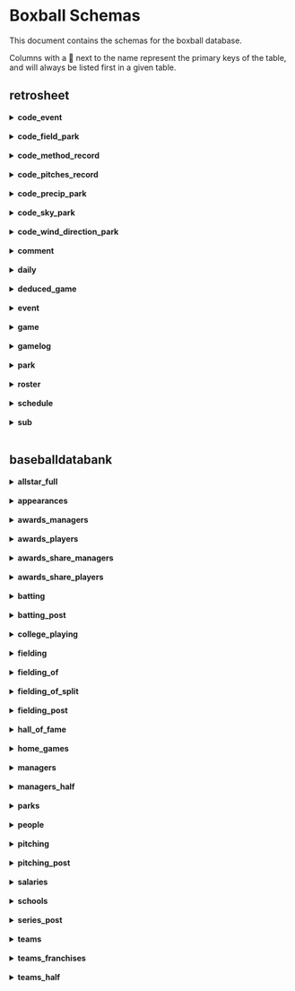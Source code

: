 # Boxball Schemas
This document contains the schemas for the boxball database.

Columns with a &#128273; next to the name represent the primary keys of the table, and will always be listed first in a given table.
## retrosheet
<details>
 <summary> <b>code_event</b></summary>

  ##### &#128273; code: smallint
  ##### description: varchar(30)
</details><br>
<details>
 <summary> <b>code_field_park</b></summary>

  ##### &#128273; code: smallint
  ##### description: varchar(30)
</details><br>
<details>
 <summary> <b>code_method_record</b></summary>

  ##### &#128273; code: smallint
  ##### description: varchar(30)
</details><br>
<details>
 <summary> <b>code_pitches_record</b></summary>

  ##### &#128273; code: smallint
  ##### description: varchar(30)
</details><br>
<details>
 <summary> <b>code_precip_park</b></summary>

  ##### &#128273; code: smallint
  ##### description: varchar(30)
</details><br>
<details>
 <summary> <b>code_sky_park</b></summary>

  ##### &#128273; code: smallint
  ##### description: varchar(30)
</details><br>
<details>
 <summary> <b>code_wind_direction_park</b></summary>

  ##### &#128273; code: smallint
  ##### description: varchar(30)
</details><br>
<details>
 <summary> <b>comment</b></summary>

  ##### &#128273; dummy_id: integer
  ##### game_id: char(12)
   >Game ID (home team ID + YYYYMMDD + doubleheader flag
  ##### event_id: smallint
   >Commented event number
  ##### comment: varchar(1638)
   >Comment text
  ##### ejected_person_id: varchar(256)
   >ID of ejected person
  ##### ejected_person_role_cd: varchar(256)
  ##### eject_umpire_id: varchar(256)
   >ID of umpire who ejected person
  ##### eject_reason: varchar(1639)
  ##### umpchange_inning: varchar(256)
  ##### umpchange_position: varchar(256)
  ##### umpchange_person_id: varchar(256)
   >ID of new umpire
</details><br>
<details>
 <summary> <b>daily</b></summary>

  ##### &#128273; dummy_id: integer
  ##### game_id: char(12)
   >Game ID (home team ID + YYYYMMDD + doubleheader flag
  ##### game_dt: date
   >Game date
  ##### game_ct: smallint
   >Doubleheader flag (0 - only game of day, 1 - first game of doubleheader, 2 - second game of doubleheader
  ##### appearance_dt: date
   >Player appearance date. Can be different from game date if the game was suspended and the player entered the game at the later date
  ##### team_id: char(3)
   >Team ID of player
  ##### player_id: char(8)
   >Player ID
  ##### slot_ct: smallint
   >Player lineup position
  ##### seq_ct: smallint
   >Player is nth person of game to play in that lineup slot
  ##### home_fl: boolean
   >Player is playing at home
  ##### opponent_id: char(3)
   >Team opponent ID
  ##### park_id: char(5)
   >Park ID
  ##### b_g: smallint
   >Games played
  ##### b_pa: smallint
   >Plate appearances
  ##### b_ab: smallint
   >At bats
  ##### b_r: smallint
   >Runs scored
  ##### b_h: smallint
   >Hits
  ##### b_tb: smallint
   >Total bases
  ##### b_2b: smallint
   >Doubles
  ##### b_3b: smallint
   >Triples
  ##### b_hr: smallint
   >Home runs
  ##### b_hr4: smallint
   >Grand slams
  ##### b_rbi: smallint
   >Runs batted in
  ##### b_gw: smallint
   >Game winning RBI
  ##### b_bb: smallint
   >Walks
  ##### b_ibb: smallint
   >Intentional walks
  ##### b_so: smallint
   >Strikeouts
  ##### b_gdp: smallint
   >Grounded into double plays
  ##### b_hp: smallint
   >Hit by pitches
  ##### b_sh: smallint
   >Sacrifice hits
  ##### b_sf: smallint
   >Sacrifice files
  ##### b_sb: smallint
   >Stolen bases
  ##### b_cs: smallint
   >Caught stealing
  ##### b_xi: smallint
   >Reached on interference
  ##### b_g_dh: smallint
   >Games as DH
  ##### b_g_ph: smallint
   >Games as pinch hitter
  ##### b_g_pr: smallint
   >Games as pinch runner
  ##### p_g: smallint
   >Games pitched
  ##### p_gs: smallint
   >Games as starting pitcher
  ##### p_cg: smallint
   >Complete games
  ##### p_sho: smallint
   >Shutouts
  ##### p_gf: smallint
   >Games finished
  ##### p_w: smallint
   >Wins
  ##### p_l: smallint
   >Losses
  ##### p_sv: smallint
   >Saves
  ##### p_out: smallint
   >Outs recorded
  ##### p_tbf: smallint
   >Total batters faced
  ##### p_ab: smallint
   >At bats against
  ##### p_r: smallint
   >Runs allowed
  ##### p_er: smallint
   >Earned runs allowed
  ##### p_h: smallint
   >Hits allowed
  ##### p_tb: smallint
   >Total bases allowed
  ##### p_2b: smallint
   >Doubles allowed
  ##### p_3b: smallint
   >Triples allowed
  ##### p_hr: smallint
   >Home runs allowed
  ##### p_hr4: smallint
   >Grand slams allowed
  ##### p_bb: smallint
   >Walks allowed
  ##### p_ibb: smallint
   >Intentional walks allowed
  ##### p_so: smallint
   >Strikeouts against
  ##### p_gdp: smallint
   >Grounded into double plays against
  ##### p_hp: smallint
   >Hit by pitches allowed
  ##### p_sh: smallint
   >Sacrifice hits allowed
  ##### p_sf: smallint
   >Sacrifice flies allowed
  ##### p_xi: smallint
   >Reached on interference allowed
  ##### p_wp: smallint
   >Wild pitches allowed
  ##### p_bk: smallint
   >Balks allowed
  ##### p_ir: smallint
   >Inherited runners
  ##### p_irs: smallint
   >Inherited runners scored
  ##### p_go: smallint
   >Groundouts recorded
  ##### p_ao: smallint
   >Fly ball outs recorded
  ##### p_pitch: smallint
   >Pitches thrown
  ##### p_strike: smallint
   >Strikes thrown
  ##### f_p_g: smallint
   >Appearances at pitcher
  ##### f_p_gs: smallint
   >Starts at pitcher
  ##### f_p_out: smallint
   >Outs played as pitcher
  ##### f_p_tc: smallint
   >Total chances as pitcher
  ##### f_p_po: smallint
   >Putouts as pitcher
  ##### f_p_a: smallint
   >Assists as pitcher
  ##### f_p_e: smallint
   >Errors as pitcher
  ##### f_p_dp: smallint
   >Double plays turned as pitcher
  ##### f_p_tp: smallint
   >Triple pays turned as pitcher
  ##### f_c_g: smallint
   >Appearances at catcher
  ##### f_c_gs: smallint
   >Starts at catcher
  ##### f_c_out: smallint
   >Outs played as catcher
  ##### f_c_tc: smallint
   >Total chances as catcher
  ##### f_c_po: smallint
   >Putouts as catcher
  ##### f_c_a: smallint
   >Assists as catcher
  ##### f_c_e: smallint
   >Errors as catcher
  ##### f_c_dp: smallint
   >Double plays turned as catcher
  ##### f_c_tp: smallint
   >Triple pays turned as catcher
  ##### f_c_pb: smallint
   >Passed balls
  ##### f_c_xi: smallint
   >Catcher's interference
  ##### f_1b_g: smallint
   >Appearances at first baseman
  ##### f_1b_gs: smallint
   >Starts at first baseman
  ##### f_1b_out: smallint
   >Outs played as first baseman
  ##### f_1b_tc: smallint
   >Total chances as first baseman
  ##### f_1b_po: smallint
   >Putouts as first baseman
  ##### f_1b_a: smallint
   >Assists as first baseman
  ##### f_1b_e: smallint
   >Errors as first baseman
  ##### f_1b_dp: smallint
   >Double plays turned as first baseman
  ##### f_1b_tp: smallint
   >Triple pays turned as first baseman
  ##### f_2b_g: smallint
   >Appearances at second baseman
  ##### f_2b_gs: smallint
   >Starts at second baseman
  ##### f_2b_out: smallint
   >Outs played as second baseman
  ##### f_2b_tc: smallint
   >Total chances as second baseman
  ##### f_2b_po: smallint
   >Putouts as second baseman
  ##### f_2b_a: smallint
   >Assists as second baseman
  ##### f_2b_e: smallint
   >Errors as second baseman
  ##### f_2b_dp: smallint
   >Double plays turned as second baseman
  ##### f_2b_tp: smallint
   >Triple pays turned as second baseman
  ##### f_3b_g: smallint
   >Appearances at third baseman
  ##### f_3b_gs: smallint
   >Starts at third baseman
  ##### f_3b_out: smallint
   >Outs played as third baseman
  ##### f_3b_tc: smallint
   >Total chances as third baseman
  ##### f_3b_po: smallint
   >Putouts as third baseman
  ##### f_3b_a: smallint
   >Assists as third baseman
  ##### f_3b_e: smallint
   >Errors as third baseman
  ##### f_3b_dp: smallint
   >Double plays turned as third baseman
  ##### f_3b_tp: smallint
   >Triple pays turned as third baseman
  ##### f_ss_g: smallint
   >Appearances at shortstop
  ##### f_ss_gs: smallint
   >Starts at shortstop
  ##### f_ss_out: smallint
   >Outs played as shortstop
  ##### f_ss_tc: smallint
   >Total chances as shortstop
  ##### f_ss_po: smallint
   >Putouts as shortstop
  ##### f_ss_a: smallint
   >Assists as shortstop
  ##### f_ss_e: smallint
   >Errors as shortstop
  ##### f_ss_dp: smallint
   >Double plays turned as shortstop
  ##### f_ss_tp: smallint
   >Triple pays turned as shortstop
  ##### f_lf_g: smallint
   >Appearances at left fielder
  ##### f_lf_gs: smallint
   >Starts at left fielder
  ##### f_lf_out: smallint
   >Outs played as left fielder
  ##### f_lf_tc: smallint
   >Total chances as left fielder
  ##### f_lf_po: smallint
   >Putouts as left fielder
  ##### f_lf_a: smallint
   >Assists as left fielder
  ##### f_lf_e: smallint
   >Errors as left fielder
  ##### f_lf_dp: smallint
   >Double plays turned as left fielder
  ##### f_lf_tp: smallint
   >Triple pays turned as left fielder
  ##### f_cf_g: smallint
   >Appearances at center fielder
  ##### f_cf_gs: smallint
   >Starts at center fielder
  ##### f_cf_out: smallint
   >Outs played as center fielder
  ##### f_cf_tc: smallint
   >Total chances as center fielder
  ##### f_cf_po: smallint
   >Putouts as center fielder
  ##### f_cf_a: smallint
   >Assists as center fielder
  ##### f_cf_e: smallint
   >Errors as center fielder
  ##### f_cf_dp: smallint
   >Double plays turned as center fielder
  ##### f_cf_tp: smallint
   >Triple pays turned as center fielder
  ##### f_rf_g: smallint
   >Appearances at right fielder
  ##### f_rf_gs: smallint
   >Starts at right fielder
  ##### f_rf_out: smallint
   >Outs played as right fielder
  ##### f_rf_tc: smallint
   >Total chances as right fielder
  ##### f_rf_po: smallint
   >Putouts as right fielder
  ##### f_rf_a: smallint
   >Assists as right fielder
  ##### f_rf_e: smallint
   >Errors as right fielder
  ##### f_rf_dp: smallint
   >Double plays turned as right fielder
  ##### f_rf_tp: smallint
   >Triple pays turned as right fielder
</details><br>
<details>
 <summary> <b>deduced_game</b></summary>

  ##### &#128273; game_id: char(12)
   >Game ID (home team ID + YYYYMMDD + doubleheader flag
</details><br>
<details>
 <summary> <b>event</b></summary>

  ##### &#128273; game_id: char(12)
   >Game ID (home team ID + YYYYMMDD + doubleheader flag
  ##### &#128273; event_id: integer
   >Event number of game
  ##### away_team_id: char(3)
   >Visiting Team
  ##### inn_ct: smallint
   >Inning
  ##### bat_home_id: boolean
   >Home team is batting
  ##### outs_ct: smallint
   >Outs (0-2)
  ##### balls_ct: smallint
   >Balls (0-3)
  ##### strikes_ct: smallint
   >Strikes (0-2
  ##### pitch_seq_tx: varchar(30)
   >Pitch sequence
  ##### away_score_ct: smallint
   >Away score
  ##### home_score_ct: smallint
   >Home score
  ##### bat_id: char(8)
   >Batter ID
  ##### bat_hand_cd: char(1)
   >Batter handedness
  ##### resp_bat_id: char(8)
   >ID of batter charged with event
  ##### resp_bat_hand_cd: char(1)
   >Handedness of batter charged with event
  ##### pit_id: char(8)
   >Pitcher ID
  ##### pit_hand_cd: char(1)
   >Pitcher handedness
  ##### resp_pit_id: char(8)
   >ID of pitcher charged with event
  ##### resp_pit_hand_cd: char(1)
   >Handedness of pitcher charged with event
  ##### pos2_fld_id: char(8)
   >Catcher ID
  ##### pos3_fld_id: char(8)
   >First baseman ID
  ##### pos4_fld_id: char(8)
   >Second baseman ID
  ##### pos5_fld_id: char(8)
   >Third baseman ID
  ##### pos6_fld_id: char(8)
   >Shortstop ID
  ##### pos7_fld_id: char(8)
   >Left fielder ID
  ##### pos8_fld_id: char(8)
   >Center fielder ID
  ##### pos9_fld_id: char(8)
   >Right fielder ID
  ##### base1_run_id: char(8)
   >ID of runner on first
  ##### base2_run_id: char(8)
   >ID of runner on second
  ##### base3_run_id: char(8)
   >ID of runner on third
  ##### event_tx: varchar(128)
   >Event text (in scoring shorthand
  ##### leadoff_fl: boolean
   >Batter is leading off the inning
  ##### ph_fl: boolean
   >Batter is pinch-hitting
  ##### bat_fld_cd: smallint
   >Defensive position of batter (10 for DH, 11 for PH, 12 for PR
  ##### bat_lineup_id: smallint
   >Lineup position (1-9)
  ##### event_cd: smallint
   >Event code (join table `code_event` for descriptions
  ##### bat_event_fl: boolean
   >Event is related to the batter
  ##### ab_fl: boolean
   >Event is an at-bat
  ##### h_fl: smallint
   >Event is a hit
  ##### sh_fl: boolean
   >Event is a sacrifice hit
  ##### sf_fl: boolean
   >Event is a sacrifice fly
  ##### event_outs_ct: smallint
   >Outs recorded on event (0-3)
  ##### dp_fl: boolean
   >Event is a double play
  ##### tp_fl: boolean
   >Event is a triple play
  ##### rbi_ct: smallint
   >Runs batted in on event
  ##### wp_fl: boolean
   >Event is a wild pitch
  ##### pb_fl: boolean
   >Event is a passed ball
  ##### fld_cd: smallint
   >Position id of event fielder
  ##### battedball_cd: char(1)
   >Batted ball code (P - pop-up, G - ground ball, F - fly ball, L - line drive
  ##### bunt_fl: boolean
   >Event is a bunt
  ##### foul_fl: boolean
   >Event is a foul ball
  ##### battedball_loc_tx: varchar(5)
   >Hit location code (see https://www.retrosheet.org/location.htm)
  ##### err_ct: smallint
   >Number of errors recorded during event
  ##### err1_fld_cd: smallint
   >Position code of fielder committing first error during event
  ##### err1_cd: char(1)
   >First error type (T - throwing, F - fielding)
  ##### err2_fld_cd: smallint
   >Position code of fielder committing second error during event
  ##### err2_cd: char(1)
   >Second error type (T - throwing, F - fielding)
  ##### err3_fld_cd: smallint
   >Position code of fielder committing third error during event
  ##### err3_cd: char(1)
   >Third error type (T - throwing, F - fielding)
  ##### bat_dest_id: smallint
   >Destination of batter after event (0 - putout, 1-3 - bases, 4 - scored asearned run, 5 - scored as unearned, 6 - scored as unearned to team earned to pitcher)
  ##### run1_dest_id: smallint
   >Destination of runner on first after event (0 - putout, 1-3 - bases, 4 - scored as earned run, 5 - scored as unearned, 6 - scored as unearned to team earned to pitcher)
  ##### run2_dest_id: smallint
   >Destination of runner on second after event (0 - putout, 1-3 - bases, 4 - scored as earned run, 5 - scored as unearned, 6 - scored as unearned to team earned to pitcher)
  ##### run3_dest_id: smallint
   >Destination of runner on third after event (0 - putout, 1-3 - bases, 4 - scored as earned run, 5 - scored as unearned, 6 - scored as unearned to team earned to pitcher)
  ##### bat_play_tx: varchar(15)
   >Fielding play on batter
  ##### run1_play_tx: varchar(15)
   >Fielding play on runner on first
  ##### run2_play_tx: varchar(15)
   >Fielding play on runner on second
  ##### run3_play_tx: varchar(15)
   >Fielding play on runner on third
  ##### run1_sb_fl: boolean
   >Runner on first steals base
  ##### run2_sb_fl: boolean
   >Runner on second steals base
  ##### run3_sb_fl: boolean
   >Runner on third steals base
  ##### run1_cs_fl: boolean
   >Runner on first caught stealing
  ##### run2_cs_fl: boolean
   >Runner on second caught stealing
  ##### run3_cs_fl: boolean
   >Runner on third caught stealing
  ##### run1_pk_fl: boolean
   >Runner on first picked off
  ##### run2_pk_fl: boolean
   >Runner on second picked off
  ##### run3_pk_fl: boolean
   >Runner on third picked off
  ##### run1_resp_pit_id: char(8)
   >ID of pitcher charged with runner on first
  ##### run2_resp_pit_id: char(8)
   >ID of pitcher charged with runner on second
  ##### run3_resp_pit_id: char(8)
   >ID of pitcher charged with runner on third
  ##### game_new_fl: boolean
   >Start of game flag
  ##### game_end_fl: boolean
   >End of game flag
  ##### pr_run1_fl: boolean
   >Pinch-runner on first
  ##### pr_run2_fl: boolean
   >Pinch-runner on second
  ##### pr_run3_fl: boolean
   >Runner on third
  ##### removed_for_pr_run1_id: char(8)
   >ID of former runner on first removed for pinch-runner
  ##### removed_for_pr_run2_id: char(8)
   >ID of former runner on second removed for pinch-runner
  ##### removed_for_pr_run3_id: char(8)
   >ID of former runner on third removed for pinch-runner
  ##### removed_for_ph_bat_id: char(8)
   >ID of former batter removed for pinch-hitter
  ##### removed_for_ph_bat_fld_cd: integer
   >Position code of batter removed for pinch-hitter
  ##### po1_fld_cd: smallint
   >Position code of fielder with first putout
  ##### po2_fld_cd: smallint
   >Position code of fielder with second putout
  ##### po3_fld_cd: smallint
   >Position code of fielder with third putout
  ##### ass1_fld_cd: smallint
   >Position code of fielder with first assist
  ##### ass2_fld_cd: smallint
   >Position code of fielder with second assist
  ##### ass3_fld_cd: smallint
   >Position code of fielder with third assist
  ##### ass4_fld_cd: smallint
   >Position code of fielder with fourth assist
  ##### ass5_fld_cd: smallint
   >Position code of fielder with fifth assist
  ##### home_team_id: char(3)
   >Home team ID
  ##### bat_team_id: char(3)
   >Batting team ID
  ##### fld_team_id: char(3)
   >Fielding team ID
  ##### bat_last_id: smallint
   >Half inning (differs from batting team if home team bats first)
  ##### inn_new_fl: boolean
   >Start of half-inning flag
  ##### inn_end_fl: boolean
   >End of half-inning flag
  ##### start_bat_score_ct: smallint
   >Runs scored by batting team (prior to this event)
  ##### start_fld_score_ct: smallint
   >Runs scored by fielding team
  ##### inn_runs_ct: smallint
   >Runs scored in this half-inning (prior to this event)
  ##### game_pa_ct: smallint
   >Batting team PA total (prior to this event)
  ##### inn_pa_ct: smallint
   >Half-inning PA total (prior to this event)
  ##### pa_new_fl: boolean
   >Event is the start of a plate appearance
  ##### pa_trunc_fl: boolean
   >Event is a truncated plate appearance
  ##### start_bases_cd: smallint
   >Base state at start of event (0-7, binary value is flags for runners on third, second, and first left-to-right)
  ##### end_bases_cd: smallint
   >Base state end of event (0-7, binary value is flags for runners on third, second, and first left-to-right)
  ##### bat_start_fl: boolean
   >Batter started game
  ##### resp_bat_start_fl: boolean
   >Result-charged batter is a starter
  ##### bat_on_deck_id: char(8)
   >ID of batter on deck
  ##### bat_in_hold_id: char(8)
   >Id of batter in the hole
  ##### pit_start_fl: boolean
   >Pitcher started game
  ##### resp_pit_start_fl: boolean
   >Result-charged pitcher started game
  ##### run1_fld_cd: smallint
   >Defensive position code of runner on first
  ##### run1_lineup_cd: smallint
   >Lineup position of runner on first
  ##### run1_origin_event_id: smallint
   >Event number on which runner on first reached base
  ##### run2_fld_cd: smallint
   >Defensive position code of runner on second
  ##### run2_lineup_cd: smallint
   >Lineup position of runner on second
  ##### run2_origin_event_id: smallint
   >Event number on which runner on second reached base
  ##### run3_fld_cd: smallint
   >Defensive position code of runner on third
  ##### run3_lineup_cd: smallint
   >Lineup position of runner on third
  ##### run3_origin_event_id: smallint
   >Event number on which runner on third reached base
  ##### run1_resp_cat_id: char(8)
   >ID of responsible catcher for runner on first
  ##### run2_resp_cat_id: char(8)
   >ID of responsible catcher for runner on second
  ##### run3_resp_cat_id: char(8)
   >ID of responsible catcher for runner on third
  ##### pa_ball_ct: smallint
   >Number of balls in plate appearance
  ##### pa_called_ball_ct: smallint
   >Number of called balls in plate appearance
  ##### pa_intent_ball_ct: smallint
   >Number of intentional balls in plate appearance
  ##### pa_pitchout_ball_ct: smallint
   >Number of pitchouts in plate appearance
  ##### pa_hitbatter_ball_ct: smallint
   >Number of pitches hitting batter in plate appearance
  ##### pa_other_ball_ct: smallint
   >Number of other balls in plate appearance
  ##### pa_strike_ct: smallint
   >Number of strikes in plate appearance
  ##### pa_called_strike_ct: smallint
   >Number of called strikes in plate appearance
  ##### pa_swingmiss_strike_ct: smallint
   >Number of swing-and-miss strikes in plate appearance
  ##### pa_foul_strike_ct: smallint
   >Number of foul balls in plate appearance
  ##### pa_inplay_strike_ct: smallint
   >Number of balls in play in plate appearance
  ##### pa_other_strike_ct: smallint
   >Number of other strikes in plate appearance
  ##### event_runs_ct: smallint
   >Number of runs on play
  ##### fld_id: char(8)
   >ID of player fielding batted ball
  ##### base2_force_fl: boolean
   >Event has force play at second
  ##### base3_force_fl: boolean
   >Event has force play at third
  ##### base4_force_fl: boolean
   >Event has force play at home
  ##### bat_safe_err_fl: boolean
   >Event has batter safe on an error
  ##### bat_fate_id: smallint
   >Ultimate fate of batter (see `dest_id` cols for code meaning
  ##### run1_fate_id: smallint
   >Ultimate fate of runner on first (see `dest_id` cols for code meaning
  ##### run2_fate_id: smallint
   >Ultimate fate of runner on second (see `dest_id` cols for code meaning
  ##### run3_fate_id: smallint
   >Ultimate fate of runner on third (see `dest_id` cols for code meaning
  ##### fate_runs_ct: smallint
   >Additional runs scored in half inning after this event
  ##### ass6_fld_cd: smallint
   >Position code of fielder with sixth assist
  ##### ass7_fld_cd: smallint
   >Position code of fielder with seventh assist
  ##### ass8_fld_cd: smallint
   >Position code of fielder with eighth assist
  ##### ass9_fld_cd: smallint
   >Position code of fielder with ninth assist
  ##### ass10_fld_cd: smallint
   >Position code of fielder with tenth assist
  ##### unknown_out_exc_fl: boolean
   >Unknown fielding credit flag
  ##### uncertain_play_exc_fl: boolean
   >Uncertain play flag
</details><br>
<details>
 <summary> <b>game</b></summary>

  ##### &#128273; game_id: char(12)
   >Game ID (home team ID + YYYYMMDD + doubleheader flag
  ##### game_dt: date
   >Game date
  ##### game_ct: smallint
   >Doubleheader flag (0 - only game of day, 1 - first game of doubleheader, 2 - second game of doubleheader
  ##### game_dy: varchar(9)
   >Day of week
  ##### start_game_tm: smallint
   >Game start time (12HMM coded as integer, eg 1015 for 10:15 PM)
  ##### dh_fl: varchar(1)
   >DH used
  ##### daynight_park_cd: varchar(1)
   >D - day game, N - night game
  ##### away_team_id: char(3)
   >Away team ID
  ##### home_team_id: char(3)
   >Home team ID
  ##### park_id: varchar(5)
   >Park ID
  ##### away_start_pit_id: char(8)
   >Away team starting pitcher ID
  ##### home_start_pit_id: char(8)
   >Home team starting pitcher ID
  ##### base4_ump_id: varchar(32)
   >Home plate umpire ID
  ##### base1_ump_id: varchar(32)
   >First base umpire ID
  ##### base2_ump_id: varchar(32)
   >Second base umpire ID
  ##### base3_ump_id: varchar(32)
   >Third base umpire ID
  ##### lf_ump_id: char(8)
   >Left field umpire ID
  ##### rf_ump_id: char(8)
   >Right field umpire ID
  ##### attend_park_ct: integer
   >Attendance
  ##### scorer_record_id: varchar(50)
   >Scorekeeper
  ##### translator_record_id: varchar(50)
   >Translator
  ##### inputter_record_id: varchar(50)
   >Inputter
  ##### input_record_ts: varchar(20)
   >Date and time of record input
  ##### edit_record_ts: varchar(20)
   >Date and time of Most recent record edit
  ##### method_record_cd: varchar(1)
   >How the game was scored (join `code_method_record` for details
  ##### pitches_record_cd: varchar(1)
   >Highest detail of pitches recorded (join `code_pitches_record` for details). Note that many games with pitch detail do not have that info for all events, so pitch totals may not be accurate.
  ##### temp_park_ct: smallint
   >Park temperature in degrees F (0 if unknown)
  ##### wind_direction_park_cd: smallint
   >Wind direction park code (join `code_wind_direction_park` for details)
  ##### wind_speed_park_ct: smallint
   >Wind speed in miles per hour (-1 if unknown)
  ##### field_park_cd: smallint
   >Park field condition code (join `code_field_park` for details)
  ##### precip_park_cd: smallint
   >Park precipitation code (join `code_precip_park` for details
  ##### sky_park_cd: smallint
   >Park sky condition code (join `code_sky_park` for details
  ##### minutes_game_ct: smallint
   >Length of game in minutes
  ##### inn_ct: smallint
   >Length of game in innings
  ##### away_score_ct: smallint
   >Away team final score
  ##### home_score_ct: smallint
   >Home team final score
  ##### away_hits_ct: smallint
   >Away team hits
  ##### home_hits_ct: smallint
   >Home team hits
  ##### away_err_ct: smallint
   >Away team errors
  ##### home_err_ct: smallint
   >Home team errors
  ##### away_lob_ct: smallint
   >Away team left on base
  ##### home_lob_ct: smallint
   >Home team left on base
  ##### win_pit_id: char(8)
   >ID of winning pitcher
  ##### lose_pit_id: char(8)
   >ID of losing pitcher
  ##### save_pit_id: char(8)
   >ID of saving pitcher
  ##### gwrbi_bat_id: char(8)
   >ID of batter wit game-winning RBI
  ##### away_lineup1_bat_id: char(8)
   >ID of away team starting batter in lineup position 1
  ##### away_lineup1_fld_cd: smallint
   >Fielding position code of away team starting batter in lineup position 1
  ##### away_lineup2_bat_id: char(8)
   >ID of away team starting batter in lineup position 2
  ##### away_lineup2_fld_cd: smallint
   >Fielding position code of away team starting batter in lineup position 2
  ##### away_lineup3_bat_id: char(8)
   >ID of away team starting batter in lineup position 3
  ##### away_lineup3_fld_cd: smallint
   >Fielding position code of away team starting batter in lineup position 3
  ##### away_lineup4_bat_id: char(8)
   >ID of away team starting batter in lineup position 4
  ##### away_lineup4_fld_cd: smallint
   >Fielding position code of away team starting batter in lineup position 4
  ##### away_lineup5_bat_id: char(8)
   >ID of away team starting batter in lineup position 5
  ##### away_lineup5_fld_cd: smallint
   >Fielding position code of away team starting batter in lineup position 5
  ##### away_lineup6_bat_id: char(8)
   >ID of away team starting batter in lineup position 6
  ##### away_lineup6_fld_cd: smallint
   >Fielding position code of away team starting batter in lineup position 6
  ##### away_lineup7_bat_id: char(8)
   >ID of away team starting batter in lineup position 7
  ##### away_lineup7_fld_cd: smallint
   >Fielding position code of away team starting batter in lineup position 7
  ##### away_lineup8_bat_id: char(8)
   >ID of away team starting batter in lineup position 8
  ##### away_lineup8_fld_cd: smallint
   >Fielding position code of away team starting batter in lineup position 8
  ##### away_lineup9_bat_id: char(8)
   >ID of away team starting batter in lineup position 9
  ##### away_lineup9_fld_cd: smallint
   >Fielding position code of away team starting batter in lineup position 9
  ##### home_lineup1_bat_id: char(8)
   >ID of home team starting batter in lineup position 1
  ##### home_lineup1_fld_cd: smallint
   >Fielding position code of home team starting batter in lineup position 1
  ##### home_lineup2_bat_id: char(8)
   >ID of home team starting batter in lineup position 2
  ##### home_lineup2_fld_cd: smallint
   >Fielding position code of home team starting batter in lineup position 2
  ##### home_lineup3_bat_id: char(8)
   >ID of home team starting batter in lineup position 3
  ##### home_lineup3_fld_cd: smallint
   >Fielding position code of home team starting batter in lineup position 3
  ##### home_lineup4_bat_id: char(8)
   >ID of home team starting batter in lineup position 4
  ##### home_lineup4_fld_cd: smallint
   >Fielding position code of home team starting batter in lineup position 4
  ##### home_lineup5_bat_id: char(8)
   >ID of home team starting batter in lineup position 5
  ##### home_lineup5_fld_cd: smallint
   >Fielding position code of home team starting batter in lineup position 5
  ##### home_lineup6_bat_id: char(8)
   >ID of home team starting batter in lineup position 6
  ##### home_lineup6_fld_cd: smallint
   >Fielding position code of home team starting batter in lineup position 6
  ##### home_lineup7_bat_id: char(8)
   >ID of home team starting batter in lineup position 7
  ##### home_lineup7_fld_cd: smallint
   >Fielding position code of home team starting batter in lineup position 7
  ##### home_lineup8_bat_id: char(8)
   >ID of home team starting batter in lineup position 8
  ##### home_lineup8_fld_cd: smallint
   >Fielding position code of home team starting batter in lineup position 8
  ##### home_lineup9_bat_id: char(8)
   >ID of home team starting batter in lineup position 9
  ##### home_lineup9_fld_cd: smallint
   >Fielding position code of home team starting batter in lineup position 9
  ##### away_finish_pit_id: char(8)
   >Away team finishing pitcher
  ##### home_finish_pit_id: char(8)
   >Home team finishing pitcher
  ##### away_team_league_id: char(1)
   >Away team league (1 char ID)
  ##### home_team_league_id: char(1)
   >Home team league (1 char ID)
  ##### away_team_game_ct: smallint
   >Away team game number
  ##### home_team_game_ct: smallint
   >Home team game number
  ##### outs_ct: smallint
   >Length of game in outs
  ##### completion_tx: varchar(26)
   >Information on completion of game
  ##### forfeit_tx: varchar(26)
   >Information on forfeit of game
  ##### protest_tx: varchar(26)
   >Information on protest of game
  ##### away_line_tx: varchar(26)
   >Away team linescore
  ##### home_line_tx: varchar(26)
   >Home team linescore
  ##### away_ab_ct: smallint
   >Away team at bats
  ##### away_2b_ct: smallint
   >Away team doubles
  ##### away_3b_ct: smallint
   >Away team triples
  ##### away_hr_ct: smallint
   >Away team home runs
  ##### away_bi_ct: smallint
   >Away team runs batted in
  ##### away_sh_ct: smallint
   >Away team sacrifice hits
  ##### away_sf_ct: smallint
   >Away team sacrifice flies
  ##### away_hp_ct: smallint
   >Away team hit by pitches
  ##### away_bb_ct: smallint
   >Away team walks
  ##### away_ibb_ct: smallint
   >Away team intentional walks
  ##### away_so_ct: smallint
   >Away team strikeouts
  ##### away_sb_ct: smallint
   >Away team stolen bases
  ##### away_cs_ct: smallint
   >Away team caught stealing
  ##### away_gdp_ct: smallint
   >Away team grounded into double plays
  ##### away_xi_ct: smallint
   >Away team reached on interference
  ##### away_pitcher_ct: smallint
   >Away team number of pitchers used
  ##### away_er_ct: smallint
   >Away team individual earned runs
  ##### away_ter_ct: smallint
   >Away team team earned runs
  ##### away_wp_ct: smallint
   >Away team wild pitches
  ##### away_bk_ct: smallint
   >Away team balks
  ##### away_po_ct: smallint
   >Away team putouts
  ##### away_a_ct: smallint
   >Away team assists
  ##### away_pb_ct: smallint
   >Away team passed balls
  ##### away_dp_ct: smallint
   >Away team double plays turned
  ##### away_tp_ct: smallint
   >Away team triple plays turned
  ##### home_ab_ct: smallint
   >Home team at bats
  ##### home_2b_ct: smallint
   >Home team doubles
  ##### home_3b_ct: smallint
   >Home team triples
  ##### home_hr_ct: smallint
   >Home team home runs
  ##### home_bi_ct: smallint
   >Home team runs batted in
  ##### home_sh_ct: smallint
   >Home team sacrifice hits
  ##### home_sf_ct: smallint
   >Home team sacrifice flies
  ##### home_hp_ct: smallint
   >Home team hit by pitches
  ##### home_bb_ct: smallint
   >Home team walks
  ##### home_ibb_ct: smallint
   >Home team intentional walks
  ##### home_so_ct: smallint
   >Home team strikeouts
  ##### home_sb_ct: smallint
   >Home team stolen bases
  ##### home_cs_ct: smallint
   >Home team caught stealing
  ##### home_gdp_ct: smallint
   >Home team grounded into double plays
  ##### home_xi_ct: smallint
   >Home team reached on interference
  ##### home_pitcher_ct: smallint
   >Home team number of pitchers used
  ##### home_er_ct: smallint
   >Home team individual earned runs
  ##### home_ter_ct: smallint
   >Home team team earned runs
  ##### home_wp_ct: smallint
   >Home team wild pitches
  ##### home_bk_ct: smallint
   >Home team balks
  ##### home_po_ct: smallint
   >Home team putouts
  ##### home_a_ct: smallint
   >Home team assists
  ##### home_pb_ct: smallint
   >Home team passed balls
  ##### home_dp_ct: smallint
   >Home team double plays turned
  ##### home_tp_ct: smallint
   >Home team triple plays turned
  ##### ump_home_name_tx: varchar(26)
   >Home plate umpire name
  ##### ump_1b_name_tx: varchar(26)
   >First base umpire name
  ##### ump_2b_name_tx: varchar(26)
   >Second base umpire name
  ##### ump_3b_name_tx: varchar(26)
   >Third base umpire name
  ##### ump_lf_name_tx: varchar(26)
   >Left field umpire name
  ##### ump_rf_name_tx: varchar(26)
   >Right field umpire name
  ##### away_manager_id: char(8)
   >Away manager ID
  ##### away_manager_name_tx: varchar(26)
   >Away manager name
  ##### home_manager_id: char(8)
   >Home manager ID
  ##### home_manager_name_tx: varchar(26)
   >Home manager name
  ##### win_pit_name_tx: varchar(26)
   >Wining pitcher name
  ##### lose_pit_name_tx: varchar(26)
   >Losing pitcher name
  ##### save_pit_name_tx: varchar(26)
   >Saving pitcher name
  ##### goahead_rbi_id: char(8)
   >ID of batter with goahead RBI
  ##### goahead_rbi_name_tx: varchar(26)
   >Name of batter with goahead RBI
  ##### away_lineup1_bat_name_tx: varchar(26)
   >Name of away team batter in lineup position 1
  ##### away_lineup2_bat_name_tx: varchar(26)
   >Name of away team batter in lineup position 2
  ##### away_lineup3_bat_name_tx: varchar(26)
   >Name of away team batter in lineup position 3
  ##### away_lineup4_bat_name_tx: varchar(26)
   >Name of away team batter in lineup position 4
  ##### away_lineup5_bat_name_tx: varchar(26)
   >Name of away team batter in lineup position 5
  ##### away_lineup6_bat_name_tx: varchar(26)
   >Name of away team batter in lineup position 6
  ##### away_lineup7_bat_name_tx: varchar(26)
   >Name of away team batter in lineup position 7
  ##### away_lineup8_bat_name_tx: varchar(26)
   >Name of away team batter in lineup position 8
  ##### away_lineup9_bat_name_tx: varchar(26)
   >Name of home team batter in lineup position 9
  ##### home_lineup1_bat_name_tx: varchar(26)
   >Name of home team batter in lineup position 1
  ##### home_lineup2_bat_name_tx: varchar(26)
   >Name of home team batter in lineup position 2
  ##### home_lineup3_bat_name_tx: varchar(26)
   >Name of home team batter in lineup position 3
  ##### home_lineup4_bat_name_tx: varchar(26)
   >Name of home team batter in lineup position 4
  ##### home_lineup5_bat_name_tx: varchar(26)
   >Name of home team batter in lineup position 5
  ##### home_lineup6_bat_name_tx: varchar(26)
   >Name of home team batter in lineup position 6
  ##### home_lineup7_bat_name_tx: varchar(26)
   >Name of home team batter in lineup position 7
  ##### home_lineup8_bat_name_tx: varchar(26)
   >Name of home team batter in lineup position 8
  ##### home_lineup9_bat_name_tx: varchar(26)
   >Name of home team batter in lineup position 9
  ##### add_info_tx: varchar(26)
   >Additional information
  ##### acq_info_tx: varchar(26)
   >Acquisition information
</details><br>
<details>
 <summary> <b>gamelog</b></summary>

  ##### &#128273; date: date
   >Game date
  ##### &#128273; double_header: char(1)
   >
        Number of game:
         "0" -- a single game
         "1" -- the first game of a double (or triple) header
                including separate admission doubleheaders
         "2" -- the second game of a double (or triple) header
                including separate admission doubleheaders
         "3" -- the third game of a triple-header
         "A" -- the first game of a double-header involving 3 teams
         "B" -- the second game of a double-header involving 3 teams
         
  ##### &#128273; visiting_team: char(3)
   >Visiting team ID
  ##### &#128273; home_team: char(3)
   >Home team ID
  ##### day_of_week: char(3)
   >Day of week (3 char abbreviation)
  ##### visiting_team_league: char(2)
   >Away team league ID
  ##### visiting_team_game_number: smallint
   >Away team game number
  ##### home_team_league: char(2)
   >Home team league ID
  ##### home_team_game_number: smallint
   >Home team game number
  ##### visitor_runs_scored: smallint
   >Away team runs scored
  ##### home_runs_score: smallint
   >Home team runs scored
  ##### length_in_outs: smallint
   >Game length in outs
  ##### day_night: char(1)
   >D - day game, N - night game
  ##### completion_info: varchar(23)
   >
        Completion information.  If the game was completed at a
        later date (either due to a suspension or an upheld protest)
        this field will include:
            "yyyymmdd,park,vs,hs,len" Where
        yyyymmdd -- the date the game was completed
        park -- the park ID where the game was completed
        vs -- the visitor score at the time of interruption
        hs -- the home score at the time of interruption
        len -- the length of the game in outs at time of interruption
        All the rest of the information in the record refers to the
        entire game.
        
  ##### forfeit_info: varchar(3)
   >V - forfeited to away team, H - forfeited to home team, T - ruled a no-decision
  ##### protest_info: varchar(3)
   >P - protested by unidentified team, V - disallowed protest by away team, H - disallowed protest by home team, X - upheld protest by away team, Y - upheld protest by home team
  ##### park_id: char(5)
   >Park ID
  ##### attendance: integer
   >Attendance
  ##### duration: smallint
   >Time of game in minutes
  ##### vistor_line_score: varchar(26)
   >Away team line score, e.g. 010000(10)0x
  ##### home_line_score: varchar(26)
   >Home team line score, e.g. 010000(10)0x
  ##### visitor_ab: smallint
   >Away team at bats
  ##### visitor_h: smallint
   >Away team hits
  ##### visitor_d: smallint
   >Away team doubles
  ##### visitor_t: smallint
   >Away team triples
  ##### visitor_hr: smallint
   >Away team home runs
  ##### visitor_rbi: smallint
   >Away team runs batted in
  ##### visitor_sh: smallint
   >Away team sacrifice hits (may include sac flies before 1954)
  ##### visitor_sf: smallint
   >Away team sacrifice flies (since 1954)
  ##### visitor_hbp: smallint
   >Away team hit by pitches
  ##### visitor_bb: smallint
   >Away team walks
  ##### visitor_ibb: smallint
   >Away team intentional walks
  ##### visitor_k: smallint
   >Away team strikeouts
  ##### visitor_sb: smallint
   >Away team stolen bases
  ##### visitor_cs: smallint
   >Away team caught stealing
  ##### visitor_gdp: smallint
   >Away team grounded into double plays
  ##### visitor_ci: smallint
   >Away team reached on interference
  ##### visitor_lob: smallint
   >Away team left on base
  ##### visitor_pitchers: smallint
   >Away team pitchers used
  ##### visitor_er: smallint
   >Away team individual earned runs allowed
  ##### visitor_ter: smallint
   >Away team team earned runs allowed
  ##### visitor_wp: smallint
   >Away team wild pitches allowed
  ##### visitor_balks: smallint
   >Away team balks allowed
  ##### visitor_po: smallint
   >Away team putouts
  ##### visitor_a: smallint
   >Away team assists
  ##### visitor_e: smallint
   >Away team errors
  ##### visitor_passed: smallint
   >Away team passed balls
  ##### visitor_db: smallint
   >Away team double plays turned
  ##### visitor_tp: smallint
   >Away team triple plays turned
  ##### home_ab: smallint
   >Home team at bats
  ##### home_h: smallint
   >Home team hits
  ##### home_d: smallint
   >Home team doubles
  ##### home_t: smallint
   >Home team triples
  ##### home_hr: smallint
   >Home team home runs
  ##### home_rbi: smallint
   >Home team runs batted in
  ##### home_sh: smallint
   >Home team sacrifice hits (may include sac flies before 1954)
  ##### home_sf: smallint
   >Home team sacrifice flies (since 1954)
  ##### home_hbp: smallint
   >Home team hit by pitches
  ##### home_bb: smallint
   >Home team walks
  ##### home_ibb: smallint
   >Home team intentional walks
  ##### home_k: smallint
   >Home team strikeouts
  ##### home_sb: smallint
   >Home team stolen bases
  ##### home_cs: smallint
   >Home team caught stealing
  ##### home_gdp: smallint
   >Home team grounded into double plays
  ##### home_ci: smallint
   >Home team reached on interference
  ##### home_lob: smallint
   >Home team left on base
  ##### home_pitchers: smallint
   >Home team pitchers used
  ##### home_er: smallint
   >Home team individual earned runs allowed
  ##### home_ter: smallint
   >Home team team earned runs allowed
  ##### home_wp: smallint
   >Home team wild pitches allowed
  ##### home_balks: smallint
   >Home team balks allowed
  ##### home_po: smallint
   >Home team putouts
  ##### home_a: smallint
   >Home team assists
  ##### home_e: smallint
   >Home team errors
  ##### home_passed: smallint
   >Home team passed balls
  ##### home_db: smallint
   >Home team double plays turned
  ##### home_tp: smallint
   >Home team triple plays turned
  ##### umpire_h_id: char(8)
   >Home plate umpire ID
  ##### umpire_h_name: varchar(32)
   >Home plate umpire name
  ##### umpire_1b_id: char(8)
   >First base umpire ID
  ##### umpire_1b_name: varchar(32)
   >First base umpire name
  ##### umpire_2b_id: char(8)
   >Second base umpire ID
  ##### umpire_2b_name: varchar(32)
   >Second base umpire name
  ##### umpire_3b_id: char(8)
   >Third base umpire ID
  ##### umpire_3b_name: varchar(32)
   >Third base umpire name
  ##### umpire_lf_id: char(8)
   >Left field umpire ID
  ##### umpire_lf_name: varchar(32)
   >Left field umpire name
  ##### umpire_rf_id: char(8)
   >Right field umpire ID
  ##### umpire_rf_name: varchar(32)
   >Right field umpire name
  ##### visitor_manager_id: char(8)
   >Away team manager ID
  ##### visitor_manager_name: varchar(32)
   >Away team manager name
  ##### home_manager_id: char(8)
   >Home team manager ID
  ##### home_manager_name: varchar(32)
   >Home team manager name
  ##### winning_pitcher_id: char(8)
   >Winning pitcher ID
  ##### winning_pitcher_name: varchar(32)
   >Winning pitcher name
  ##### losing_pitcher_id: char(8)
   >Losing pitcher ID
  ##### losing_pitcher_name: varchar(32)
   >Losing pitcher name
  ##### saving_pitcher_id: char(8)
   >Saving pitcher ID
  ##### saving_pitcher_name: varchar(32)
   >Saving pitcher name
  ##### game_winning_rbi_id: char(8)
   >Game-winning RBI ID
  ##### game_winning_rbi_name: varchar(32)
   >Game-winning RBI name
  ##### visitor_starting_pitcher_id: char(8)
   >Away team starting pitcher ID
  ##### visitor_starting_pitcher_name: varchar(32)
   >Away team starting pitcher name
  ##### home_starting_pitcher_id: char(8)
   >Home team starting pitcher ID
  ##### home_starting_pitcher_name: varchar(32)
   >Home team starting pitcher name
  ##### visitor_batting_1_player_id: char(8)
   >Away team lineup slot 1 starting player ID
  ##### visitor_batting_1_name: varchar(32)
   >Away team lineup slot 1 starting player name
  ##### visitor_batting_1_position: smallint
   >Away team lineup slot 1 starting player fielding position
  ##### visitor_batting_2_player_id: char(8)
   >Away team lineup slot 2 starting player ID
  ##### visitor_batting_2_name: varchar(32)
   >Away team lineup slot 2 starting player name
  ##### visitor_batting_2_position: smallint
   >Away team lineup slot 2 starting player fielding position
  ##### visitor_batting_3_player_id: char(8)
   >Away team lineup slot 3 starting player ID
  ##### visitor_batting_3_name: varchar(32)
   >Away team lineup slot 3 starting player name
  ##### visitor_batting_3_position: smallint
   >Away team lineup slot 3 starting player fielding position
  ##### visitor_batting_4_player_id: char(8)
   >Away team lineup slot 4 starting player ID
  ##### visitor_batting_4_name: varchar(32)
   >Away team lineup slot 4 starting player name
  ##### visitor_batting_4_position: smallint
   >Away team lineup slot 4 starting player fielding position
  ##### visitor_batting_5_player_id: char(8)
   >Away team lineup slot 5 starting player ID
  ##### visitor_batting_5_name: varchar(32)
   >Away team lineup slot 5 starting player name
  ##### visitor_batting_5_position: smallint
   >Away team lineup slot 5 starting player fielding position
  ##### visitor_batting_6_player_id: char(8)
   >Away team lineup slot 6 starting player ID
  ##### visitor_batting_6_name: varchar(32)
   >Away team lineup slot 6 starting player name
  ##### visitor_batting_6_position: smallint
   >Away team lineup slot 6 starting player fielding position
  ##### visitor_batting_7_player_id: char(8)
   >Away team lineup slot 7 starting player ID
  ##### visitor_batting_7_name: varchar(32)
   >Away team lineup slot 7 starting player name
  ##### visitor_batting_7_position: smallint
   >Away team lineup slot 7 starting player fielding position
  ##### visitor_batting_8_player_id: char(8)
   >Away team lineup slot 8 starting player ID
  ##### visitor_batting_8_name: varchar(32)
   >Away team lineup slot 8 starting player name
  ##### visitor_batting_8_position: smallint
   >Away team lineup slot 8 starting player fielding position
  ##### visitor_batting_9_player_id: char(8)
   >Away team lineup slot 9 starting player ID
  ##### visitor_batting_9_name: varchar(32)
   >Away team lineup slot 9 starting player name
  ##### visitor_batting_9_position: smallint
   >Away team lineup slot 9 starting player fielding position
  ##### home_batting_1_player_id: char(8)
   >Home team lineup slot 1 starting player ID
  ##### home_batting_1_name: varchar(32)
   >Home team lineup slot 1 starting player name
  ##### home_batting_1_position: smallint
   >Home team lineup slot 1 starting player fielding position
  ##### home_batting_2_player_id: char(8)
   >Home team lineup slot 2 starting player ID
  ##### home_batting_2_name: varchar(32)
   >Home team lineup slot 2 starting player name
  ##### home_batting_2_position: smallint
   >Home team lineup slot 2 starting player fielding position
  ##### home_batting_3_player_id: char(8)
   >Home team lineup slot 3 starting player ID
  ##### home_batting_3_name: varchar(32)
   >Home team lineup slot 3 starting player name
  ##### home_batting_3_position: smallint
   >Home team lineup slot 3 starting player fielding position
  ##### home_batting_4_player_id: char(8)
   >Home team lineup slot 4 starting player ID
  ##### home_batting_4_name: varchar(32)
   >Home team lineup slot 4 starting player name
  ##### home_batting_4_position: smallint
   >Home team lineup slot 4 starting player fielding position
  ##### home_batting_5_player_id: char(8)
   >Home team lineup slot 5 starting player ID
  ##### home_batting_5_name: varchar(32)
   >Home team lineup slot 5 starting player name
  ##### home_batting_5_position: smallint
   >Home team lineup slot 5 starting player fielding position
  ##### home_batting_6_player_id: char(8)
   >Home team lineup slot 6 starting player ID
  ##### home_batting_6_name: varchar(32)
   >Home team lineup slot 6 starting player name
  ##### home_batting_6_position: smallint
   >Home team lineup slot 6 starting player fielding position
  ##### home_batting_7_player_id: char(8)
   >Home team lineup slot 7 starting player ID
  ##### home_batting_7_name: varchar(32)
   >Home team lineup slot 7 starting player name
  ##### home_batting_7_position: smallint
   >Home team lineup slot 7 starting player fielding position
  ##### home_batting_8_player_id: char(8)
   >Home team lineup slot 8 starting player ID
  ##### home_batting_8_name: varchar(32)
   >Home team lineup slot 8 starting player name
  ##### home_batting_8_position: smallint
   >Home team lineup slot 8 starting player fielding position
  ##### home_batting_9_player_id: char(8)
   >Home team lineup slot 9 starting player ID
  ##### home_batting_9_name: varchar(32)
   >Home team lineup slot 9 starting player name
  ##### home_batting_9_position: smallint
   >Home team lineup slot 9 starting player fielding position
  ##### additional_info: varchar(128)
   >
        Additional information.  This is a grab-bag of informational
              items that might not warrant a field on their own.  The field
              is alpha-numeric. Some items are represented by tokens such as:
                 "HTBF" -- home team batted first.
                 Note: if "HTBF" is specified it would be possible to see
                 something like "01002000x" in the visitor's line score.
              Changes in umpire positions during a game will also appear in
              this field.  These will be in the form:
                 umpchange,inning,umpPosition,umpid with the latter three
                 repeated for each umpire.
              These changes occur with umpire injuries, late arrival of
              umpires or changes from completion of suspended games. Details
              of suspended games are in field `completion_information`.
        
  ##### acquisition_info: char(1)
   >Y - complete game information, N - no game information, D - game derived from box score and game story, P - portions of game information
</details><br>
<details>
 <summary> <b>park</b></summary>

  ##### &#128273; park_id: char(5)
   >Park ID
  ##### name: varchar(41)
   >Park name
  ##### aka: varchar(55)
   >Common park alias
  ##### city: varchar(17)
   >City
  ##### state: varchar(9)
   >State
  ##### start_date: varchar(10)
   >First game
  ##### end_date: varchar(10)
   >Last game
  ##### league: char(2)
   >League ID
  ##### notes: varchar(54)
   >Misc. notes
</details><br>
<details>
 <summary> <b>roster</b></summary>

  ##### &#128273; year: integer
   >Year of roster
  ##### &#128273; player_id: char(8)
   >Player ID
  ##### &#128273; team_id: char(3)
   >Team ID
  ##### &#128273; position: varchar(2)
   >Primary fielding position
  ##### last_name: varchar(32)
   >Player last name
  ##### first_name: varchar(32)
   >Player first name
  ##### bats: char(1)
   >Bat handedness
  ##### throws: char(1)
   >Throw handedness
</details><br>
<details>
 <summary> <b>schedule</b></summary>

  ##### &#128273; date: date
   >Scheduled game date
  ##### &#128273; home_team: char(3)
   >Home team ID
  ##### &#128273; home_team_game_number: integer
   >Home team game number
  ##### double_header: smallint
   >Doubleheader flag (0 - only game of day, 1 - first game of doubleheader, 2 - second game of doubleheader
  ##### day_of_week: char(3)
   >Day of week (3 letter abbreviation
  ##### visiting_team: char(3)
   >Away team ID
  ##### visiting_team_league: char(2)
   >Away team league ID
  ##### visiting_team_game_number: smallint
   >Away team game number
  ##### home_team_league: char(2)
   >Home team league ID
  ##### day_night: char(1)
   >D - day, N - night
  ##### postponement_indicator: varchar(120)
   >
        This field will contain one or more phrases related to the game if it was
        not played as scheduled. If there is more than one phrase, they are separated
        by a semi-colon (";"). There are three possible outcomes for games not played
        on the originally scheduled date:
        -- The game was played on another date
        -- The game was played on the original date but at another site
        -- The game was not played
        
  ##### makeup_dates: varchar(120)
   >
        This field will contain a makeup date if the postponed game was played at
        another time or place. If an attempt was known to have been made on a date but
        postponed again, that date will be listed. In that case, there will be a second
        date for the date when the game was actually played, in this form: "20150428;
        20150528" For the note about a team folding, the team code is one of the
        standard Retrosheet team IDs. The same is true for the team played as note.
        Often, the two of these are combined in one field.
        
</details><br>
<details>
 <summary> <b>sub</b></summary>

  ##### &#128273; dummy_id: integer
  ##### game_id: char(12)
   >Game ID (home team ID + YYYYMMDD + doubleheader flag
  ##### inn_ct: smallint
   >Inning of substitution
  ##### bat_home_id: smallint
   >Is home team batting (-1 for N/A)
  ##### sub_id: char(8)
   >Player ID of substitute
  ##### sub_home_id: boolean
   >Is the home team making the substitution
  ##### sub_lineup_id: smallint
   >Lineup position of substitution
  ##### sub_fld_cd: smallint
   >Fielding position of substitution
  ##### removed_id: char(8)
   >ID of removed player
  ##### removed_fld_cd: smallint
   >Fielding position of removed player
  ##### event_id: smallint
   >Event number in which substitution occurred
</details><br>


## baseballdatabank
<details>
 <summary> <b>allstar_full</b></summary>

  ##### &#128273; dummy_id: integer
  ##### player_id: varchar(9)
  ##### year_id: smallint
  ##### game_num: smallint
  ##### game_id: varchar(12)
  ##### team_id: varchar(3)
  ##### lg_id: varchar(2)
  ##### gp: smallint
  ##### starting_pos: smallint
</details><br>
<details>
 <summary> <b>appearances</b></summary>

  ##### &#128273; year_id: smallint
  ##### &#128273; team_id: varchar(3)
  ##### &#128273; player_id: varchar(9)
  ##### lg_id: varchar(2)
  ##### g_all: smallint
  ##### gs: smallint
  ##### g_batting: smallint
  ##### g_defense: smallint
  ##### g_p: smallint
  ##### g_c: smallint
  ##### g_1b: smallint
  ##### g_2b: smallint
  ##### g_3b: smallint
  ##### g_ss: smallint
  ##### g_lf: smallint
  ##### g_cf: smallint
  ##### g_rf: smallint
  ##### g_of: smallint
  ##### g_dh: smallint
  ##### g_ph: smallint
  ##### g_pr: smallint
</details><br>
<details>
 <summary> <b>awards_managers</b></summary>

  ##### &#128273; dummy_id: integer
  ##### player_id: varchar(10)
  ##### award_id: varchar(75)
  ##### year_id: smallint
  ##### lg_id: varchar(2)
  ##### tie: varchar(1)
  ##### notes: varchar(100)
</details><br>
<details>
 <summary> <b>awards_players</b></summary>

  ##### &#128273; dummy_id: integer
  ##### player_id: varchar(9)
  ##### award_id: varchar(255)
  ##### year_id: smallint
  ##### lg_id: varchar(2)
  ##### tie: varchar(1)
  ##### notes: varchar(100)
</details><br>
<details>
 <summary> <b>awards_share_managers</b></summary>

  ##### &#128273; award_id: varchar(25)
  ##### &#128273; year_id: integer
  ##### &#128273; player_id: varchar(10)
  ##### lg_id: varchar(2)
  ##### points_won: integer
  ##### points_max: integer
  ##### votes_first: integer
</details><br>
<details>
 <summary> <b>awards_share_players</b></summary>

  ##### &#128273; award_id: varchar(25)
  ##### &#128273; year_id: smallint
  ##### &#128273; player_id: varchar(9)
  ##### lg_id: varchar(2)
  ##### points_won: float
  ##### points_max: integer
  ##### votes_first: float
</details><br>
<details>
 <summary> <b>batting</b></summary>

  ##### &#128273; player_id: varchar(9)
  ##### &#128273; year_id: smallint
  ##### &#128273; stint: smallint
  ##### team_id: varchar(3)
  ##### lg_id: varchar(2)
  ##### g: smallint
  ##### ab: smallint
  ##### r: smallint
  ##### h: smallint
  ##### _2b: smallint
  ##### _3b: smallint
  ##### hr: smallint
  ##### rbi: smallint
  ##### sb: smallint
  ##### cs: smallint
  ##### bb: smallint
  ##### so: smallint
  ##### ibb: smallint
  ##### hbp: smallint
  ##### sh: smallint
  ##### sf: smallint
  ##### gidp: smallint
</details><br>
<details>
 <summary> <b>batting_post</b></summary>

  ##### &#128273; year_id: smallint
  ##### &#128273; round: varchar(10)
  ##### &#128273; player_id: varchar(9)
  ##### team_id: varchar(3)
  ##### lg_id: varchar(2)
  ##### g: smallint
  ##### ab: smallint
  ##### r: smallint
  ##### h: smallint
  ##### _2b: smallint
  ##### _3b: smallint
  ##### hr: smallint
  ##### rbi: smallint
  ##### sb: smallint
  ##### cs: smallint
  ##### bb: smallint
  ##### so: smallint
  ##### ibb: smallint
  ##### hbp: smallint
  ##### sh: smallint
  ##### sf: smallint
  ##### gidp: smallint
</details><br>
<details>
 <summary> <b>college_playing</b></summary>

  ##### &#128273; player_id: varchar(9)
  ##### &#128273; school_id: varchar(15)
  ##### &#128273; year_id: smallint
</details><br>
<details>
 <summary> <b>fielding</b></summary>

  ##### &#128273; player_id: varchar(9)
  ##### &#128273; year_id: smallint
  ##### &#128273; stint: smallint
  ##### &#128273; pos: varchar(2)
  ##### team_id: varchar(3)
  ##### lg_id: varchar(2)
  ##### g: smallint
  ##### gs: smallint
  ##### inn_outs: smallint
  ##### po: smallint
  ##### a: smallint
  ##### e: smallint
  ##### dp: smallint
  ##### pb: smallint
  ##### wp: smallint
  ##### sb: smallint
  ##### cs: smallint
  ##### zr: float
</details><br>
<details>
 <summary> <b>fielding_of</b></summary>

  ##### &#128273; player_id: varchar(9)
  ##### &#128273; year_id: smallint
  ##### &#128273; stint: smallint
  ##### g_lf: smallint
  ##### g_cf: smallint
  ##### g_rf: smallint
</details><br>
<details>
 <summary> <b>fielding_of_split</b></summary>

  ##### &#128273; player_id: varchar(9)
  ##### &#128273; year_id: smallint
  ##### &#128273; stint: smallint
  ##### &#128273; pos: varchar(2)
  ##### team_id: varchar(3)
  ##### lg_id: varchar(2)
  ##### g: smallint
  ##### gs: smallint
  ##### inn_outs: smallint
  ##### po: smallint
  ##### a: smallint
  ##### e: smallint
  ##### dp: smallint
  ##### pb: smallint
  ##### wp: smallint
  ##### sb: smallint
  ##### cs: smallint
  ##### zr: float
</details><br>
<details>
 <summary> <b>fielding_post</b></summary>

  ##### &#128273; player_id: varchar(9)
  ##### &#128273; year_id: smallint
  ##### &#128273; round: varchar(10)
  ##### &#128273; pos: varchar(2)
  ##### team_id: varchar(3)
  ##### lg_id: varchar(2)
  ##### g: smallint
  ##### gs: smallint
  ##### inn_outs: smallint
  ##### po: smallint
  ##### a: smallint
  ##### e: smallint
  ##### dp: smallint
  ##### tp: smallint
  ##### pb: smallint
  ##### sb: smallint
  ##### cs: smallint
</details><br>
<details>
 <summary> <b>hall_of_fame</b></summary>

  ##### &#128273; player_id: varchar(10)
  ##### &#128273; year_id: smallint
  ##### &#128273; voted_by: varchar(64)
  ##### ballots: varchar(64)
  ##### needed: varchar(64)
  ##### votes: varchar(64)
  ##### inducted: varchar(1)
  ##### category: varchar(20)
  ##### needed_note: varchar(25)
</details><br>
<details>
 <summary> <b>home_games</b></summary>

  ##### &#128273; year_id: smallint
  ##### &#128273; lg_id: varchar(2)
  ##### &#128273; team_id: varchar(3)
  ##### &#128273; park_id: varchar(5)
  ##### first_game: date
  ##### last_game: date
  ##### games: smallint
  ##### openings: smallint
  ##### attendance: integer
</details><br>
<details>
 <summary> <b>managers</b></summary>

  ##### &#128273; year_id: smallint
  ##### &#128273; team_id: varchar(3)
  ##### &#128273; inseason: smallint
  ##### player_id: varchar(10)
  ##### lg_id: varchar(2)
  ##### g: smallint
  ##### w: smallint
  ##### l: smallint
  ##### rank: smallint
  ##### plyr_mgr: varchar(1)
</details><br>
<details>
 <summary> <b>managers_half</b></summary>

  ##### &#128273; player_id: varchar(10)
  ##### &#128273; year_id: smallint
  ##### &#128273; team_id: varchar(3)
  ##### &#128273; half: smallint
  ##### lg_id: varchar(2)
  ##### inseason: smallint
  ##### g: smallint
  ##### w: smallint
  ##### l: smallint
  ##### rank: smallint
</details><br>
<details>
 <summary> <b>parks</b></summary>

  ##### &#128273; park_id: varchar(5)
  ##### park_name: varchar(40)
  ##### park_alias: varchar(55)
  ##### city: varchar(25)
  ##### state: varchar(16)
  ##### country: varchar(2)
</details><br>
<details>
 <summary> <b>people</b></summary>

  ##### &#128273; player_id: varchar(10)
  ##### birth_year: smallint
  ##### birth_month: smallint
  ##### birth_day: smallint
  ##### birth_country: varchar(50)
  ##### birth_state: varchar(50)
  ##### birth_city: varchar(50)
  ##### death_year: smallint
  ##### death_month: smallint
  ##### death_day: smallint
  ##### death_country: varchar(50)
  ##### death_state: varchar(50)
  ##### death_city: varchar(50)
  ##### name_first: varchar(50)
  ##### name_last: varchar(50)
  ##### name_given: varchar(255)
  ##### weight: smallint
  ##### height: float
  ##### bats: varchar(1)
  ##### throws: varchar(1)
  ##### debut: date
  ##### final_game: date
  ##### retro_id: varchar(9)
  ##### bbref_id: varchar(9)
</details><br>
<details>
 <summary> <b>pitching</b></summary>

  ##### &#128273; player_id: varchar(9)
  ##### &#128273; year_id: smallint
  ##### &#128273; stint: smallint
  ##### team_id: varchar(3)
  ##### lg_id: varchar(2)
  ##### w: smallint
  ##### l: smallint
  ##### g: smallint
  ##### gs: smallint
  ##### cg: smallint
  ##### sho: smallint
  ##### sv: smallint
  ##### ip_outs: smallint
  ##### h: smallint
  ##### er: smallint
  ##### hr: smallint
  ##### bb: smallint
  ##### so: smallint
  ##### ba_opp: float
  ##### era: float
  ##### ibb: smallint
  ##### wp: smallint
  ##### hbp: smallint
  ##### bk: smallint
  ##### bfp: smallint
  ##### gf: smallint
  ##### r: smallint
  ##### sh: smallint
  ##### sf: smallint
  ##### gidp: smallint
</details><br>
<details>
 <summary> <b>pitching_post</b></summary>

  ##### &#128273; player_id: varchar(9)
  ##### &#128273; year_id: smallint
  ##### &#128273; round: varchar(10)
  ##### team_id: varchar(3)
  ##### lg_id: varchar(2)
  ##### w: smallint
  ##### l: smallint
  ##### g: smallint
  ##### gs: smallint
  ##### cg: smallint
  ##### sho: smallint
  ##### sv: smallint
  ##### ip_outs: smallint
  ##### h: smallint
  ##### er: smallint
  ##### hr: smallint
  ##### bb: smallint
  ##### so: smallint
  ##### ba_opp: float
  ##### era: float
  ##### ibb: smallint
  ##### wp: smallint
  ##### hbp: smallint
  ##### bk: smallint
  ##### bfp: smallint
  ##### gf: smallint
  ##### r: smallint
  ##### sh: smallint
  ##### sf: smallint
  ##### gidp: smallint
</details><br>
<details>
 <summary> <b>salaries</b></summary>

  ##### &#128273; year_id: smallint
  ##### &#128273; team_id: varchar(3)
  ##### &#128273; lg_id: varchar(2)
  ##### &#128273; player_id: varchar(9)
  ##### salary: float
</details><br>
<details>
 <summary> <b>schools</b></summary>

  ##### &#128273; school_id: varchar(15)
  ##### name_full: varchar(255)
  ##### city: varchar(55)
  ##### state: varchar(55)
  ##### country: varchar(55)
</details><br>
<details>
 <summary> <b>series_post</b></summary>

  ##### &#128273; year_id: smallint
  ##### &#128273; round: varchar(5)
  ##### team_id_winner: varchar(3)
  ##### lg_id_winner: varchar(2)
  ##### team_id_loser: varchar(3)
  ##### lg_id_loser: varchar(2)
  ##### wins: smallint
  ##### losses: smallint
  ##### ties: smallint
</details><br>
<details>
 <summary> <b>teams</b></summary>

  ##### &#128273; year_id: smallint
  ##### &#128273; lg_id: varchar(2)
  ##### &#128273; team_id: varchar(3)
  ##### franch_id: varchar(3)
  ##### div_id: varchar(1)
  ##### rank: integer
  ##### g: integer
  ##### g_home: integer
  ##### w: integer
  ##### l: integer
  ##### div_win: varchar(1)
  ##### wc_win: varchar(1)
  ##### lg_win: varchar(1)
  ##### ws_win: varchar(1)
  ##### r: integer
  ##### ab: integer
  ##### h: integer
  ##### _2b: integer
  ##### _3b: integer
  ##### hr: integer
  ##### bb: integer
  ##### so: integer
  ##### sb: integer
  ##### cs: integer
  ##### hbp: integer
  ##### sf: integer
  ##### ra: integer
  ##### er: integer
  ##### era: float
  ##### cg: integer
  ##### sho: integer
  ##### sv: integer
  ##### ip_outs: integer
  ##### h_a: integer
  ##### hr_a: integer
  ##### bb_a: integer
  ##### so_a: integer
  ##### e: integer
  ##### dp: integer
  ##### fp: float
  ##### name: varchar(50)
  ##### park: varchar(255)
  ##### attendance: integer
  ##### bpf: integer
  ##### ppf: integer
  ##### team_id_br: varchar(3)
  ##### team_id_lahman45: varchar(3)
  ##### team_id_retro: varchar(3)
</details><br>
<details>
 <summary> <b>teams_franchises</b></summary>

  ##### &#128273; franch_id: varchar(3)
  ##### franch_name: varchar(50)
  ##### active: varchar(2)
  ##### na_assoc: varchar(3)
</details><br>
<details>
 <summary> <b>teams_half</b></summary>

  ##### &#128273; year_id: integer
  ##### &#128273; lg_id: varchar(2)
  ##### &#128273; team_id: varchar(3)
  ##### &#128273; half: varchar(1)
  ##### div_id: varchar(1)
  ##### div_win: varchar(1)
  ##### rank: integer
  ##### g: integer
  ##### w: integer
  ##### l: integer
</details><br>
